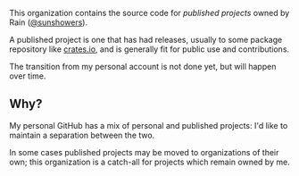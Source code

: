 This organization contains the source code for *published projects* owned by Rain ([@sunshowers](https://github.com/sunshowers)).

A published project is one that has had releases, usually to some package repository like [crates.io](https://crates.io/), and is generally fit for public use and contributions.

The transition from my personal account is not done yet, but will happen over time.

## Why?

My personal GitHub has a mix of personal and published projects: I'd like to maintain a separation between the two.

In some cases published projects may be moved to organizations of their own; this organization is a catch-all for projects which remain owned by me.

